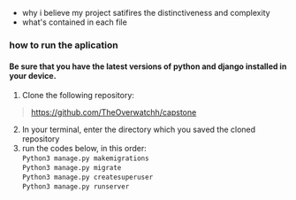 

* why i believe my project satifires the distinctiveness and complexity
* what's contained in each file
### how to run the aplication

#### Be sure that you have the latest versions of python and django installed in your device.

1. Clone the following repository: <br> 
> <https://github.com/TheOverwatchh/capstone><br>
2. In your terminal, enter the directory which you saved the cloned repository
3. run the codes below, in this order: <br>
`Python3 manage.py makemigrations` <br>
`Python3 manage.py migrate` <br>
`Python3 manage.py createsuperuser` <br>
`Python3 manage.py runserver` <br>
